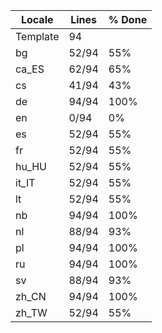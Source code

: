 |  Locale  |  Lines  | % Done|
|----------|---------|-------|
| Template |      94 |       |
| bg       |   52/94 |   55% |
| ca_ES    |   62/94 |   65% |
| cs       |   41/94 |   43% |
| de       |   94/94 |  100% |
| en       |    0/94 |    0% |
| es       |   52/94 |   55% |
| fr       |   52/94 |   55% |
| hu_HU    |   52/94 |   55% |
| it_IT    |   52/94 |   55% |
| lt       |   52/94 |   55% |
| nb       |   94/94 |  100% |
| nl       |   88/94 |   93% |
| pl       |   94/94 |  100% |
| ru       |   94/94 |  100% |
| sv       |   88/94 |   93% |
| zh_CN    |   94/94 |  100% |
| zh_TW    |   52/94 |   55% |
